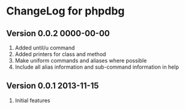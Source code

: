 ChangeLog for phpdbg
====================

Version 0.0.2 0000-00-00
------------------------

1. Added until/u command
2. Added printers for class and method
3. Make uniform commands and aliases where possible
4. Include all alias information and sub-command information in help


Version 0.0.1 2013-11-15
------------------------

1. Initial features
